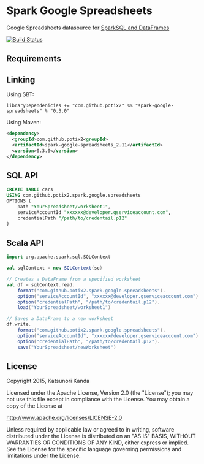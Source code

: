# Spark Google Spreadsheets

Google Spreadsheets datasource for [SparkSQL and DataFrames](http://spark.apache.org/docs/latest/sql-programming-guide.html)

[![Build Status](https://travis-ci.org/potix2/spark-google-spreadsheets.svg?branch=master)](https://travis-ci.org/potix2/spark-google-spreadsheets)

## Requirements

## Linking

Using SBT:

```
libraryDependenicies += "com.github.potix2" %% "spark-google-spreadsheets" % "0.3.0"
```

Using Maven:

```xml
<dependency>
  <groupId>com.github.potix2<groupId>
  <artifactId>spark-google-spreadsheets_2.11</artifactId>
  <version>0.3.0</version>
</dependency>
```

## SQL API

```sql
CREATE TABLE cars
USING com.github.potix2.spark.google.spreadsheets
OPTIONS (
    path "YourSpreadsheet/worksheet1",
    serviceAccountId "xxxxxx@developer.gserviceaccount.com",
    credentialPath "/path/to/credentail.p12"
)
```

## Scala API

```scala
import org.apache.spark.sql.SQLContext

val sqlContext = new SQLContext(sc)

// Creates a DataFrame from a specified worksheet
val df = sqlContext.read.
    format("com.github.potix2.spark.google.spreadsheets").
    option("serviceAccountId", "xxxxxx@developer.gserviceaccount.com").
    option("credentialPath", "/path/to/credentail.p12").
    load("YourSpreadsheet/worksheet1")

// Saves a DataFrame to a new worksheet
df.write.
    format("com.github.potix2.spark.google.spreadsheets").
    option("serviceAccountId", "xxxxxx@developer.gserviceaccount.com").
    option("credentialPath", "/path/to/credentail.p12").
    save("YourSpreadsheet/newWorksheet")

```

## License

Copyright 2015, Katsunori Kanda

Licensed under the Apache License, Version 2.0 (the "License"); you may not use this file except in compliance with the License. You may obtain a copy of the License at

http://www.apache.org/licenses/LICENSE-2.0

Unless required by applicable law or agreed to in writing, software distributed under the License is distributed on an "AS IS" BASIS, WITHOUT WARRANTIES OR CONDITIONS OF ANY KIND, either express or implied. See the License for the specific language governing permissions and limitations under the License.
